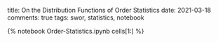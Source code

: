 title: On the Distribution Functions of Order Statistics
date: 2021-03-18
comments: true
tags: swor, statistics, notebook

{% notebook Order-Statistics.ipynb cells[1:] %}
